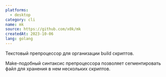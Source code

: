 ```yaml
---
platforms:
  - desktop
category: cli
name: mk
source: https://github.com/x0k/mk
createdAt: 2023-10-06
lang: golang
---
```

Текстовый препроцессор для организации build скриптов.

Make-подобный синтаксис препроцессора позволяет сегментировать файл
для хранения в нем нескольких скриптов.
